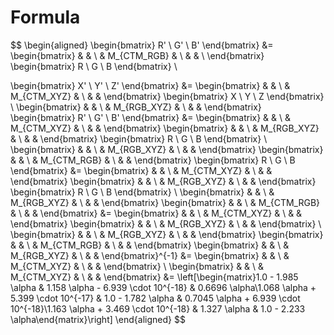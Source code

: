 # Formula

$$
\begin{aligned}
  \begin{bmatrix} R' \\ G' \\ B' \end{bmatrix} &=
     \begin{bmatrix}
      & &  \\
      & M_{CTM\_RGB} & \\
      & &  \\
    \end{bmatrix}
    \begin{bmatrix} R \\ G \\ B \end{bmatrix} \\

  \begin{bmatrix} X' \\ Y' \\ Z' \end{bmatrix} &=
     \begin{bmatrix}
       & & \\
      & M_{CTM\_XYZ} & \\
       & &
    \end{bmatrix}
    \begin{bmatrix} X \\ Y \\ Z \end{bmatrix} \\
  \begin{bmatrix}
    & & \\
    & M_{RGB\_XYZ} & \\
    & &
  \end{bmatrix}
  \begin{bmatrix} R' \\ G' \\ B' \end{bmatrix} &=
   \begin{bmatrix}
     & & \\
     & M_{CTM\_XYZ} & \\
     & &
    \end{bmatrix}
  \begin{bmatrix}
    & & \\
    & M_{RGB\_XYZ} & \\
    & &
  \end{bmatrix}
    \begin{bmatrix} R \\ G \\ B \end{bmatrix} \\
  \begin{bmatrix}
    & & \\
    & M_{RGB\_XYZ} & \\
    & &
  \end{bmatrix}
  \begin{bmatrix}
    & & \\
    & M_{CTM\_RGB} & \\
    & &
  \end{bmatrix}
  \begin{bmatrix} R \\ G \\ B \end{bmatrix} &=
    \begin{bmatrix}
     & & \\
     & M_{CTM\_XYZ} & \\
     & &
    \end{bmatrix}
    \begin{bmatrix}
    & & \\
    & M_{RGB\_XYZ} & \\
    & &
    \end{bmatrix}
  \begin{bmatrix} R \\ G \\ B \end{bmatrix} \\
  \begin{bmatrix}
    & & \\
    & M_{RGB\_XYZ} & \\
    & &
  \end{bmatrix}
  \begin{bmatrix}
    & & \\
    & M_{CTM\_RGB} & \\
    & &
  \end{bmatrix} &=
    \begin{bmatrix}
     & & \\
     & M_{CTM\_XYZ} & \\
     & &
    \end{bmatrix}
    \begin{bmatrix}
    & & \\
    & M_{RGB\_XYZ} & \\
    & &
  \end{bmatrix} \\
  \begin{bmatrix}
    & & \\
    & M_{RGB\_XYZ} & \\
    & &
  \end{bmatrix}
  \begin{bmatrix}
    & & \\
    & M_{CTM\_RGB} & \\
    & &
  \end{bmatrix}
  \begin{bmatrix}
    & & \\
    & M_{RGB\_XYZ} & \\
    & &
  \end{bmatrix}^{-1} &=
  \begin{bmatrix}
    & & \\
    & M_{CTM\_XYZ} & \\
    & &
  \end{bmatrix} \\
  \begin{bmatrix}
    & & \\
    & M_{CTM\_XYZ} & \\
    & &
  \end{bmatrix} &=
\left[\begin{matrix}1.0 - 1.985 \alpha & 1.158 \alpha - 6.939 \cdot 10^{-18} & 0.6696 \alpha\\1.068 \alpha + 5.399 \cdot 10^{-17} & 1.0 - 1.782 \alpha & 0.7045 \alpha + 6.939 \cdot 10^{-18}\\1.163 \alpha + 3.469 \cdot 10^{-18} & 1.327 \alpha & 1.0 - 2.233 \alpha\end{matrix}\right]
\end{aligned}
$$
